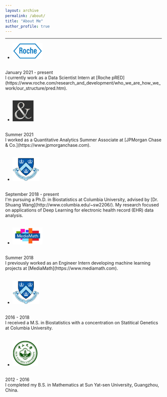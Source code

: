```yaml
---
layout: archive
permalink: /about/
title: "About Me"
author_profile: true
---
```


***

* <img src="/assets/images/Roche.png" style="width:20%">
<br />
January 2021 - present
<br />
I currently work as a Data Scientist Intern at [Roche pRED](https://www.roche.com/research_and_development/who_we_are_how_we_work/our_structure/pred.htm).
<br />
<br />


* <img src="/assets/images/JPMorgan.png" style="width:14%">
<br />
Summer 2021
<br />
I worked as a Quantitative Analytics Summer Associate at [JPMorgan Chase & Co.](https://www.jpmorganchase.com).
<br />
<br />


* <img src="/assets/images/columbia.png" style="width:18%">
<br />
September 2018 - present
<br />
I'm pursuing a Ph.D. in Biostatistics at Columbia University, advised by [Dr. Shuang Wang](http://www.columbia.edu/~sw2206/). My research focused on applications of Deep Learning for electronic health record (EHR) data analysis.
<br />
<br />


* <img src="/assets/images/mediamath.png" style="width:20%">
<br />
Summer 2018
<br />
I previously worked as an Engineer Intern developing machine learning projects at [MediaMath](https://www.mediamath.com).
<br />
<br />


* <img src="/assets/images/columbia.png" style="width:18%">
<br />
2016 - 2018
<br />
I received a M.S. in Biostatistics with a concentration on Statitical Genetics at Columbia University.
<br />
<br />


* <img src="/assets/images/SYSU.png" style="width:17%">
<br />
2012 - 2016
<br />
I completed my B.S. in Mathematics at Sun Yat-sen University, Guangzhou, China.
<br />
<br />






